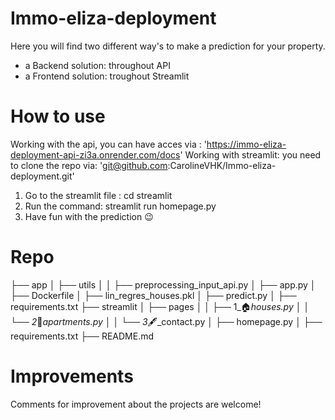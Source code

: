 # Immo-eliza-deployment
Here you will find two different way's to make a prediction for your property.

- a Backend solution: throughout API
- a Frontend solution: troughout Streamlit


# How to use
Working with the api, you can have acces via : 'https://immo-eliza-deployment-api-zi3a.onrender.com/docs'
Working with streamlit: you need to clone the repo via: 'git@github.com:CarolineVHK/Immo-eliza-deployment.git'
  1. Go to the streamlit file : cd streamlit
  2. Run the command: streamlit run homepage.py
  3. Have fun with the prediction 😉 


# Repo 

├── app
│   ├── utils
│   │   ├── preprocessing_input_api.py
│   ├── app.py
│   ├── Dockerfile
│   ├── lin_regres_houses.pkl
│   ├── predict.py
│   ├── requirements.txt
├── streamlit
│   ├── pages
│   │   ├── 1_🏠_houses.py
│   │   └── 2_🏢_apartments.py
│   │   └── 3_🖋_contact.py
│   ├── homepage.py
│   ├── requirements.txt
├── README.md


# Improvements

Comments for improvement about the projects are welcome! 
